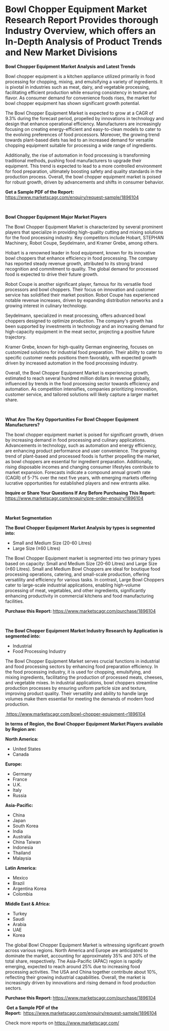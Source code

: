 <p><h1>Bowl Chopper Equipment Market Research Report Provides thorough Industry Overview, which offers an In-Depth Analysis of Product Trends and New Market Divisions</h1></p><p><strong>Bowl Chopper Equipment Market Analysis and Latest Trends</strong></p>
<p><p>Bowl chopper equipment is a kitchen appliance utilized primarily in food processing for chopping, mixing, and emulsifying a variety of ingredients. It is pivotal in industries such as meat, dairy, and vegetable processing, facilitating efficient production while ensuring consistency in texture and flavor. As consumer demand for convenience foods rises, the market for bowl chopper equipment has shown significant growth potential.</p><p>The Bowl Chopper Equipment Market is expected to grow at a CAGR of 9.3% during the forecast period, propelled by innovations in technology and design that enhance operational efficiency. Manufacturers are increasingly focusing on creating energy-efficient and easy-to-clean models to cater to the evolving preferences of food processors. Moreover, the growing trend towards plant-based diets has led to an increased demand for versatile chopping equipment suitable for processing a wide range of ingredients.</p><p>Additionally, the rise of automation in food processing is transforming traditional methods, pushing food manufacturers to upgrade their equipment. This trend is expected to lead to a more controlled environment for food preparation, ultimately boosting safety and quality standards in the production process. Overall, the bowl chopper equipment market is poised for robust growth, driven by advancements and shifts in consumer behavior.</p></p>
<p><strong>Get a Sample PDF of the Report:&nbsp;</strong> <a href="https://www.marketscagr.com/enquiry/request-sample/1896104?utm_campaign=1166&utm_medium=2&utm_source=Github&utm_content=ia&utm_term=13012025&utm_id=bowl-chopper-equipment">https://www.marketscagr.com/enquiry/request-sample/1896104</a></p>
<p>&nbsp;</p>
<p><strong>Bowl Chopper Equipment Major Market Players</strong></p>
<p><p>The Bowl Chopper Equipment Market is characterized by several prominent players that specialize in providing high-quality cutting and mixing solutions for the food processing industry. Key competitors include Hobart, STEPHAN Machinery, Robot Coupe, Seydelmann, and Kramer Grebe, among others. </p><p>Hobart is a renowned leader in food equipment, known for its innovative bowl choppers that enhance efficiency in food processing. The company has reported steady revenue growth, attributed to its strong brand recognition and commitment to quality. The global demand for processed food is expected to drive their future growth.</p><p>Robot Coupe is another significant player, famous for its versatile food processors and bowl choppers. Their focus on innovation and customer service has solidified their market position. Robot Coupe has experienced notable revenue increases, driven by expanding distribution networks and a growing interest in culinary technology.</p><p>Seydelmann, specialized in meat processing, offers advanced bowl choppers designed to optimize production. The company's growth has been supported by investments in technology and an increasing demand for high-capacity equipment in the meat sector, projecting a positive future trajectory.</p><p>Kramer Grebe, known for high-quality German engineering, focuses on customized solutions for industrial food preparation. Their ability to cater to specific customer needs positions them favorably, with expected growth driven by increased automation in the food processing industry.</p><p>Overall, the Bowl Chopper Equipment Market is experiencing growth, estimated to reach several hundred million dollars in revenue globally, influenced by trends in the food processing sector towards efficiency and automation. As competition intensifies, companies prioritizing innovation, customer service, and tailored solutions will likely capture a larger market share.</p></p>
<p>&nbsp;</p>
<p><strong>What Are The Key Opportunities For Bowl Chopper Equipment Manufacturers?</strong></p>
<p><p>The bowl chopper equipment market is poised for significant growth, driven by increasing demand in food processing and culinary applications. Advancements in technology, such as automation and energy efficiency, are enhancing product performance and user convenience. The growing trend of plant-based and processed foods is further propelling the market, as bowl choppers are essential for ingredient preparation. Additionally, rising disposable incomes and changing consumer lifestyles contribute to market expansion. Forecasts indicate a compound annual growth rate (CAGR) of 5-7% over the next five years, with emerging markets offering lucrative opportunities for established players and new entrants alike.</p></p>
<p><strong>Inquire or Share Your Questions If Any Before Purchasing This Report:</strong> <a href="https://www.marketscagr.com/enquiry/pre-order-enquiry/1896104?utm_campaign=1166&utm_medium=2&utm_source=Github&utm_content=ia&utm_term=13012025&utm_id=bowl-chopper-equipment">https://www.marketscagr.com/enquiry/pre-order-enquiry/1896104</a></p>
<p>&nbsp;</p>
<p><strong>Market Segmentation</strong></p>
<p><strong>The Bowl Chopper Equipment Market Analysis by types is segmented into:</strong></p>
<p><ul><li>Small and Medium Size (20-60 Litres)</li><li>Large Size (≥60 Litres)</li></ul></p>
<p><p>The Bowl Chopper Equipment market is segmented into two primary types based on capacity: Small and Medium Size (20-60 Litres) and Large Size (≥60 Litres). Small and Medium Bowl Choppers are ideal for boutique food processing operations, catering, and small-scale production, offering versatility and efficiency for various tasks. In contrast, Large Bowl Choppers cater to large-scale industrial applications, enabling high-volume processing of meat, vegetables, and other ingredients, significantly enhancing productivity in commercial kitchens and food manufacturing facilities.</p></p>
<p><strong>Purchase this Report:&nbsp;</strong><a href="https://www.marketscagr.com/purchase/1896104?utm_campaign=1166&utm_medium=2&utm_source=Github&utm_content=ia&utm_term=13012025&utm_id=bowl-chopper-equipment">https://www.marketscagr.com/purchase/1896104</a></p>
<p>&nbsp;</p>
<p><strong>The Bowl Chopper Equipment Market Industry Research by Application is segmented into:</strong></p>
<p><ul><li>Industrial</li><li>Food Processing Industry</li></ul></p>
<p><p>The Bowl Chopper Equipment Market serves crucial functions in industrial and food processing sectors by enhancing food preparation efficiency. In the food processing industry, it is used for chopping, emulsifying, and mixing ingredients, facilitating the production of processed meats, cheeses, and vegetable mixes. In industrial applications, bowl choppers streamline production processes by ensuring uniform particle size and texture, improving product quality. Their versatility and ability to handle large volumes make them essential for meeting the demands of modern food production.</p></p>
<p><a href="https://www.marketscagr.com/bowl-chopper-equipment-r1896104?utm_campaign=1166&utm_medium=2&utm_source=Github&utm_content=ia&utm_term=13012025&utm_id=bowl-chopper-equipment">&nbsp;https://www.marketscagr.com/bowl-chopper-equipment-r1896104</a></p>
<p><strong>In terms of Region, the Bowl Chopper Equipment Market Players available by Region are:</strong></p>
<p>
    <p> <strong> North America: </strong>
        <ul>
            <li>United States</li>
            <li>Canada</li>
        </ul>
        </p> 
    <p> <strong> Europe: </strong>
        <ul>
            <li>Germany</li>
            <li>France</li>
            <li>U.K.</li>
            <li>Italy</li>
            <li>Russia</li>
        </ul>
        </p> 
    <p> <strong> Asia-Pacific: </strong>
        <ul>
            <li>China</li>
            <li>Japan</li>
            <li>South Korea</li>
            <li>India</li>
            <li>Australia</li>
            <li>China Taiwan</li>
            <li>Indonesia</li>
            <li>Thailand</li>
            <li>Malaysia</li>
        </ul>
        </p> 
    <p> <strong> Latin America: </strong>
        <ul>
            <li>Mexico</li>
            <li>Brazil</li>
            <li>Argentina Korea</li>
            <li>Colombia</li>
        </ul>
        </p> 
    <p> <strong> Middle East & Africa: </strong>
        <ul>
            <li>Turkey</li>
            <li>Saudi</li>
            <li>Arabia</li>
            <li>UAE</li>
            <li>Korea</li>
        </ul>
    </p>
    </p>
<p><p>The global Bowl Chopper Equipment Market is witnessing significant growth across various regions. North America and Europe are anticipated to dominate the market, accounting for approximately 35% and 30% of the total share, respectively. The Asia-Pacific (APAC) region is rapidly emerging, expected to reach around 25% due to increasing food processing activities. The USA and China together contribute about 10%, reflecting their growing industrial capabilities. Overall, the market is increasingly driven by innovations and rising demand in food production sectors.</p></p>
<p><strong>Purchase this Report: </strong><a href="https://www.marketscagr.com/purchase/1896104?utm_campaign=1166&utm_medium=2&utm_source=Github&utm_content=ia&utm_term=13012025&utm_id=bowl-chopper-equipment">https://www.marketscagr.com/purchase/1896104</a></p>
<p>&nbsp;<strong>Get a Sample PDF of the Report:&nbsp;&nbsp;</strong><a href="https://www.marketscagr.com/enquiry/request-sample/1896104?utm_campaign=1166&utm_medium=2&utm_source=Github&utm_content=ia&utm_term=13012025&utm_id=bowl-chopper-equipment">https://www.marketscagr.com/enquiry/request-sample/1896104</a></p>
<p><strong></strong></p>
<p>Check more reports on <a href="https://www.marketscagr.com/?utm_campaign=1166&utm_medium=2&utm_source=Github&utm_content=ia&utm_term=13012025&utm_id=bowl-chopper-equipment">https://www.marketscagr.com/</a></p>